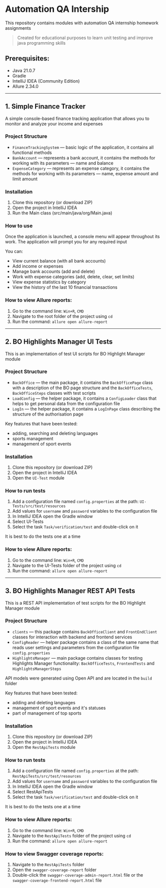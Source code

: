 # Automation QA Intership

This repository contains modules with automation QA internship homework assignments

> Created for educational purposes to learn unit testing and improve java programming skills

## Prerequisites:

-   Java 21.0.7
-   Gradle
-   IntelliJ IDEA (Community Edition)
-   Allure 2.34.0

---

## 1. Simple Finance Tracker

A simple console-based finance tracking application that allows you to monitor and analyze your income and expenses

### Project Structure

-   `FinanceTrackingSystem` — basic logic of the application, it contains all functional methods
-   `BankAccount` — represents a bank account, it contains the methods for working with its parameters — name and balance
-   `ExpenseCategory` — represents an expense category, it contains the methods for working with its parameters — name, expense amount and limit amount

### Installation

1. Clone this repository (or download ZIP)
2. Open the project in IntelliJ IDEA
3. Run the Main class (src/main/java/org/Main.java)

### How to use

Once the application is launched, a console menu will appear throughout its work. The application will prompt you for any required input

You can:

-   View current balance (with all bank accounts)
-   Add income or expenses
-   Manage bank accounts (add and delete)
-   Work with expense categories (add, delete, clear, set limits)
-   View expense statistics by category
-   View the history of the last 10 financial transactions

### How to view Allure reports:

1. Go to the command line: `Win+R`, `CMD`
2. Navigate to the root folder of the project using `cd`
3. Run the command: `allure open allure-report`

---

## 2. BO Highlights Manager UI Tests

This is an implementation of test UI scripts for BO Highlight Manager module

### Project Structure

-   `BackOffice` — the main package, it contains the `BackOfficePage` class with a description of the BO page structure and the `BackOfficeTests`, `BackOfficeSteps` classes with test scripts
-   `LoadConfig` — the helper package, it contains a `ConfigLoader` class that helps to get personal data from the configuration file
-   `LogIn` — the helper package, it contains a `LogInPage` class describing the structure of the authorisation page

Key features that have been tested:

-   adding, searching and deleting languages
-   sports management
-   management of sport events

### Installation

1. Clone this repository (or download ZIP)
2. Open the project in IntelliJ IDEA
3. Open the `UI-Test` module

### How to run tests

1. Add a configuration file named `config.properties` at the path: `UI-Tests/src/test/resources`
2. Add values for `username` and `password` variables to the configuration file
3. In IntelliJ IDEA open the Gradle window
4. Select UI-Tests
5. Select the task `Task/verification/test` and double-click on it

It is best to do the tests one at a time

### How to view Allure reports:

1. Go to the command line: `Win+R`, `CMD`
2. Navigate to the UI-Tests folder of the project using `cd`
3. Run the command: `allure open allure-report`

---

## 3. BO Highlights Manager REST API Tests

This is a REST API implementation of test scripts for the BO Highlight Manager module

### Project Structure

-   `clients` — this package contains `BackOfficeClient` and `FrontEndClient` classes for interaction with backend and frontend services
-   `ConfigReader` — helper package contains a class of the same name that reads user settings and parameters from the configuration file `config.properties`
-   `HighlightsManager` — main package contains classes for testing Highlights Manager functionality: `BackOfficeTests`, `FrontendTests` and `HighlightsManagerSteps`

API models were generated using Open API and are located in the `build` folder

Key features that have been tested:

-   adding and deleting languages
-   management of sport events and it's statuses
-   part of management of top sports

### Installation

1. Clone this repository (or download ZIP)
2. Open the project in IntelliJ IDEA
3. Open the `RestApiTests` module

### How to run tests

1. Add a configuration file named `config.properties` at the path: `RestApiTests/src/test/resources`
2. Add values for `username` and `password` variables to the configuration file
3. In IntelliJ IDEA open the Gradle window
4. Select RestApiTests
5. Select the task `Task/verification/test` and double-click on it

It is best to do the tests one at a time

### How to view Allure reports:

1. Go to the command line: `Win+R`, `CMD`
2. Navigate to the `RestApiTests` folder of the project using `cd`
3. Run the command: `allure open allure-report`

### How to view Swagger coverage reports:

1. Navigate to the `RestApiTests` folder
2. Open the `swagger-coverage-report` folder
3. Double-click the `swagger-coverage-admin-report.html` file or the `swagger-coverage-frontend-report.html` file

